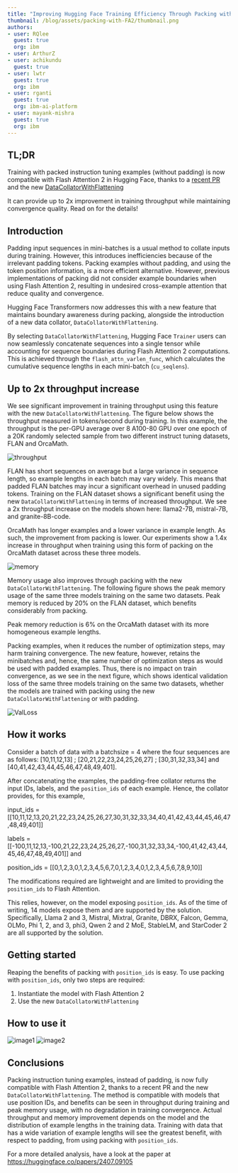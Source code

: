 ```yaml
---
title: "Improving Hugging Face Training Efficiency Through Packing with Flash Attention 2" 
thumbnail: /blog/assets/packing-with-FA2/thumbnail.png
authors:
- user: RQlee
  guest: true
  org: ibm
- user: ArthurZ
- user: achikundu
  guest: true
- user: lwtr
  guest: true
  org: ibm
- user: rganti
  guest: true
  org: ibm-ai-platform
- user: mayank-mishra
  guest: true
  org: ibm
---
```



## TL;DR
Training with packed instruction tuning examples (without padding) is now compatible with Flash Attention 2 in Hugging Face, thanks to a [recent PR](https://github.com/huggingface/transformers/pull/31629) and the new [DataCollatorWithFlattening](https://huggingface.co/docs/transformers/main/en/main_classes/data_collator#transformers.DataCollatorWithFlattening)

It can provide up to 2x improvement in training throughput while maintaining convergence quality. Read on for the details! 

## Introduction
Padding input sequences in mini-batches is a usual method to collate inputs during training. However, this introduces inefficiencies because of the irrelevant padding tokens. Packing examples without padding, and using the token position information, is a more efficient alternative. However, previous implementations of packing did not consider example boundaries when using Flash Attention 2, resulting in undesired cross-example attention that reduce quality and convergence.

Hugging Face Transformers now addresses this with a new feature that maintains boundary awareness during packing, alongside the introduction of a new data collator, `DataCollatorWithFlattening`.

By selecting `DataCollatorWithFlattening`, Hugging Face `Trainer` users can now seamlessly concatenate sequences into a single tensor while accounting for sequence boundaries during Flash Attention 2 computations. This is achieved through the `flash_attn_varlen_func`, which calculates the cumulative sequence lengths in each mini-batch (`cu_seqlens`).


## Up to 2x throughput increase 

We see significant improvement in training throughput using this feature with the new `DataCollatorWithFlattening`. The figure below shows the throughput measured in tokens/second during training. In this example, the throughput is the per-GPU average over 8 A100-80 GPU over one epoch of a 20K randomly selected sample from two different instruct tuning datasets, FLAN and OrcaMath. 

![throughput](https://huggingface.co/datasets/huggingface/documentation-images/resolve/main/blog/packing-with-FA2/thruput.png)

FLAN has short sequences on average but a large variance in sequence length, so example lengths in each batch may vary widely. This means that padded FLAN batches may incur a significant overhead in unused padding tokens. Training on the FLAN dataset shows a significant benefit using the new `DataCollatorWithFlattening` in terms of increased throughput. We see a 2x throughput increase on the models shown here: llama2-7B, mistral-7B, and granite-8B-code. 

OrcaMath has longer examples and a lower variance in example length. As such, the improvement from packing is lower. Our experiments show a 1.4x increase in throughput when training using this form of packing on the OrcaMath dataset across these three models.

![memory](https://huggingface.co/datasets/huggingface/documentation-images/resolve/main/blog/packing-with-FA2/memory.png)

Memory usage also improves through packing with the new `DataCollatorWithFlattening`. The following figure shows the peak memory usage of the same three models training on the same two datasets. Peak memory is reduced by 20% on the FLAN dataset, which benefits considerably from packing. 

Peak memory reduction is 6% on the OrcaMath dataset with its more homogeneous example lengths.

Packing examples, when it reduces the number of optimization steps, may harm training convergence. The new feature, however, retains the minibatches and, hence, the same number of optimization steps as would be used with padded examples. Thus, there is no impact on train convergence, as we see in the next figure, which shows identical validation loss of the same three models training on the same two datasets, whether the models are trained with packing using the new `DataCollatorWithFlattening` or with padding.

![ValLoss](https://huggingface.co/datasets/huggingface/documentation-images/resolve/main/blog/packing-with-FA2/ValLoss.png)



## How it works 

Consider a batch of data with a batchsize = 4 where the four sequences are as follows:
[10,11,12,13] ; [20,21,22,23,24,25,26,27] ; [30,31,32,33,34] and [40,41,42,43,44,45,46,47,48,49,401].

After concatenating the examples, the padding-free collator returns the input IDs, labels, and the `position_ids` of each example. Hence, the collator provides, for this example,  

input_ids = [[10,11,12,13,20,21,22,23,24,25,26,27,30,31,32,33,34,40,41,42,43,44,45,46,47,48,49,401]]

labels = [[-100,11,12,13,-100,21,22,23,24,25,26,27,-100,31,32,33,34,-100,41,42,43,44,45,46,47,48,49,401]] and

position_ids = [[0,1,2,3,0,1,2,3,4,5,6,7,0,1,2,3,4,0,1,2,3,4,5,6,7,8,9,10]]

The modifications required are lightweight and are limited to providing the `position_ids` to Flash Attention. 

This relies, however, on the model exposing `position_ids`. As of the time of writing, 14 models expose them and are supported by the solution. Specifically, Llama 2 and 3, Mistral, Mixtral, Granite, DBRX, Falcon, Gemma, OLMo, Phi 1, 2, and 3, phi3, Qwen 2 and 2 MoE, StableLM, and StarCoder 2 are all supported by the solution.

## Getting started
Reaping the benefits of packing with `position_ids` is easy. To use packing with `position_ids`, only two steps are required:

1) Instantiate the model with Flash Attention 2
2) Use the new `DataCollatorWithFlattening`
   
## How to use it

![image1](https://huggingface.co/datasets/huggingface/documentation-images/resolve/main/blog/packing-with-FA2/image1.png)
![image2](https://huggingface.co/datasets/huggingface/documentation-images/resolve/main/blog/packing-with-FA2/image2.png)

## Conclusions

Packing instruction tuning examples, instead of padding, is now fully compatible with Flash Attention 2, thanks to a recent PR and the new `DataCollatorWithFlattening`. The method is compatible with models that use position IDs, and benefits can be seen in throughput during training and peak memory usage, with no degradation in training convergence. Actual throughput and memory improvement depends on the model and the distribution of example lengths in the training data. Training with data that has a wide variation of example lengths will see the greatest benefit, with respect to padding, from using packing with `position_ids`.

For a more detailed analysis, have a look at the paper at https://huggingface.co/papers/2407.09105

